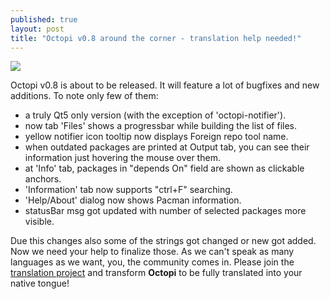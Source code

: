 ```yaml
---
published: true
layout: post
title: "Octopi v0.8 around the corner - translation help needed!"
---
```


<img src="https://manjaro.github.io/images/octopi-translations.jpg">

Octopi v0.8 is about to be released. It will feature a lot of bugfixes and new additions. To note only few of them:

* a truly Qt5 only version (with the exception of 'octopi-notifier').
* now tab 'Files' shows a progressbar while building the list of files.
* yellow notifier icon tooltip now displays Foreign repo tool name.
* when outdated packages are printed at Output tab, you can see their information just hovering the mouse over them.
* at 'Info' tab, packages in "depends On" field are shown as clickable anchors.
* 'Information' tab now supports "ctrl+F" searching.
* 'Help/About' dialog now shows Pacman information.
* statusBar msg got updated with number of selected packages more visible.

Due this changes also some of the strings got changed or new got added. Now we need your help to finalize those. As we can't speak as many languages as we want, you, the community comes in. Please join the [translation project](https://www.transifex.com/arnt/octopi/) and transform **Octopi** to be fully translated into your native tongue!
